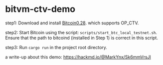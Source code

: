 # bitvm-ctv-demo
step1: Download and install [Bitcoin0.28](https://github.com/bitcoin-inquisition/bitcoin). which supports OP_CTV.

step2: Start Bitcoin using the script: `scripts/start_btc_local_testnet.sh`. Ensure that the path to bitcoind (installed in Step 1) is correct in this script.

step3: Run `cargo run` in the project root directory.

a write-up about this demo: https://hackmd.io/@MarkYnx/Sk6mmVrsJl
